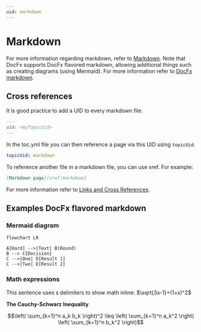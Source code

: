 ```yaml
---
uid: markdown
---
```


# Markdown

For more information regarding markdown, refer to [Markdown](http://daringfireball.net/projects/markdown/).
Note that DocFx supports DocFx flavored markdown, allowing additional things such as creating diagrams (using Mermaid). For more information refer to [DocFx markdown](https://dotnet.github.io/docfx/docs/markdown.html?tabs=linux%2Cdotnet).

## Cross references

It is good practice to add a UID to every markdown file.

```markdown
---
uid: <myTopicUid> 
--- 
```

In the toc.yml file you can then reference a page via this UID using `topicUid`.

```yml
topicUid: markdown
```

To reference another file in a markdown file, you can use xref. 
For example:

```markdown
[Markdown page](xref:markdown)
```

For more information refer to [Links and Cross References](https://dotnet.github.io/docfx/tutorial/links_and_cross_references.html).

## Examples DocFx flavored markdown

### Mermaid diagram

```mermaid
flowchart LR

A[Hard] -->|Text| B(Round)
B --> C{Decision}
C -->|One| D[Result 1]
C -->|Two| E[Result 2]
```

### Math expressions

This sentence uses `$` delimiters to show math inline:  $\sqrt{3x-1}+(1+x)^2$

**The Cauchy-Schwarz Inequality**

$$\left( \sum_{k=1}^n a_k b_k \right)^2 \leq \left( \sum_{k=1}^n a_k^2 \right) \left( \sum_{k=1}^n b_k^2 \right)$$